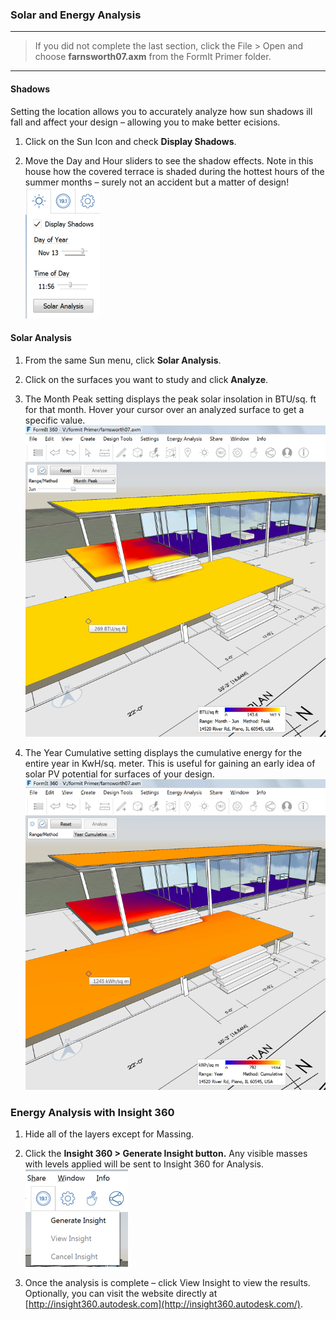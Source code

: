 ### Solar and Energy Analysis
---
> If you did not complete the last section, click the File &gt; Open and choose **farnsworth07.axm** from the FormIt Primer folder.

---

#### Shadows

Setting the location allows you to accurately analyze how sun shadows ill fall and affect your design – allowing you to make better ecisions.

1. Click on the Sun Icon and check **Display Shadows**.

2. Move the Day and Hour sliders to see the shadow effects. Note in this house how the covered terrace is shaded during the hottest hours of the summer months – surely not an accident but a matter of design!
![](./images/3bdf0e2a-0ad4-4aac-b6fc-5e789643b0d6.png)

#### Solar Analysis

1. From the same Sun menu, click **Solar Analysis**.

2. Click on the surfaces you want to study and click **Analyze**.

3. The Month Peak setting displays the peak solar insolation in BTU/sq. ft for that month. Hover your cursor over an analyzed surface to get a specific value. ![](./images/460060a0-ea3b-4095-af45-40045811be22.png)

4. The Year Cumulative setting displays the cumulative energy for the entire year in KwH/sq. meter. This is useful for gaining an early idea of solar PV potential for surfaces of your design. ![](./images/a9f61dfb-dfc9-4751-b145-b131a69c53cf.png)

### Energy Analysis with Insight 360

1. Hide all of the layers except for Massing.

2. Click the **Insight 360 &gt; Generate Insight button.** Any visible masses with levels applied will be sent to Insight 360 for Analysis. ![](./images/deac2672-e76b-478c-8e12-fc7b270e59f2.png)

3. Once the analysis is complete – click View Insight to view the results. Optionally, you can visit the website directly at [http://insight360.autodesk.com](http://insight360.autodesk.com/).